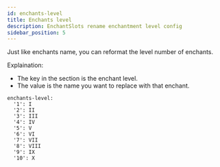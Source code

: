 ```yaml
---
id: enchants-level
title: Enchants level
description: EnchantSlots rename enchantment level config
sidebar_position: 5
---
```

Just like enchants name, you can reformat the level number of enchants.

Explaination:
  - The key in the section is the enchant level.
  - The value is the name you want to replace with that enchant.

```
enchants-level:
  '1': I
  '2': II
  '3': III
  '4': IV
  '5': V
  '6': VI
  '7': VII
  '8': VIII
  '9': IX
  '10': X
```